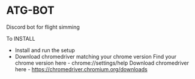 # ATG-BOT
Discord bot for flight simming


To INSTALL

- Install and run the setup
- Download chromedriver matching your chrome version
Find your chrome version here - chrome://settings/help
Download chromedriver here - https://chromedriver.chromium.org/downloads
